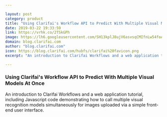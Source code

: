 ```yaml
---

layout: post
category: product
title: "Using Clarifai's Workflow API to Predict With Multiple Visual Models At Once"
date: 2019-03-22 19:33:59
link: https://vrhk.co/2TSkGPh
image: https://lh6.googleusercontent.com/SH13kplJ8ujV6asvsqCMIfnLw54foA8ismwvsdPkfHMNbP-iU2Urfi8-IxBIka5BKpoqRABMVOXTy1po3K8lPn0KVNi4bRs12qYCltcDZQLynXAcbWTECO5obRj9UgP5lJoCHrxw#keepProtocol
domain: blog.clarifai.com
author: "blog.clarifai.com"
icon: https://blog.clarifai.com/hubfs/clarifai%20favicon.png
excerpt: "An introduction to Clarifai Workflows and a web application tutorial, including Javascript code demonstrating how to call multiple visual recognition models simultaneously for images uploaded via a simple front-end user interface."

---
```


### Using Clarifai's Workflow API to Predict With Multiple Visual Models At Once

An introduction to Clarifai Workflows and a web application tutorial, including Javascript code demonstrating how to call multiple visual recognition models simultaneously for images uploaded via a simple front-end user interface.
